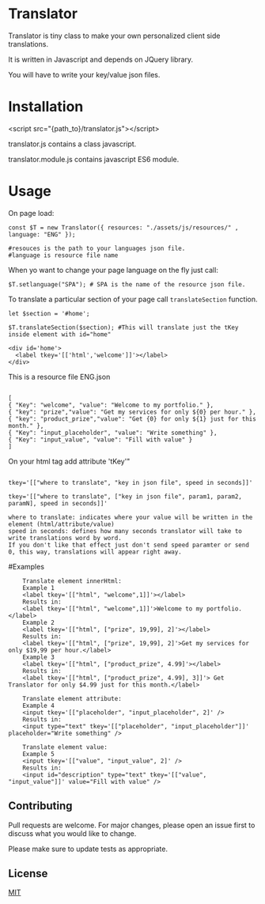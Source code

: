 # Translator

Translator is tiny class to make your own personalized client side translations.

It is written in Javascript and depends on JQuery library.

You will have to write your key/value json files.

# Installation

&lt;script src="{path_to}/translator.js"&gt;&lt;/script&gt;

translator.js contains a class javascript.

translator.module.js contains javascript ES6 module.

# Usage

On page load:

```
const $T = new Translator({ resources: "./assets/js/resources/" , language: "ENG" });

#resouces is the path to your languages json file. 
#language is resource file name
```

When yo want to change your page language on the fly just call:

```
$T.setlanguage("SPA"); # SPA is the name of the resource json file.
```

To translate a particular section of your page call `translateSection` function.

```
let $section = '#home';

$T.translateSection($section); #This will translate just the tKey inside element with id="home"

<div id='home'>
  <label tkey='[['html','welcome']]'></label>
</div>
```

This is a resource file ENG.json

```

[
{ "Key": "welcome", "value": "Welcome to my portfolio." },
{ "key": "prize","value": "Get my services for only ${0} per hour." },
{ "key": "product_prize","value": "Get {0} for only ${1} just for this month." },
{ "Key": "input_placeholder", "value": "Write something" },
{ "Key": "input_value", "value": "Fill with value" }
]

```
On your html tag add attribute 'tKey'"
```

tkey='[["where to translate", "key in json file", speed in seconds]]'

tkey='[["where to translate", ["key in json file", param1, param2, paramN], speed in seconds]]'

where to translate: indicates where your value will be written in the element (html/attribute/value)
speed in seconds: defines how many seconds translator will take to write translations word by word. 
If you don't like that effect just don't send speed paramter or send 0, this way, translations will appear right away.

```
#Examples
```
    Translate element innerHtml:
    Example 1
    <label tkey='[["html", "welcome",1]]'></label>
    Results in:
    <label tkey='[["html", "welcome",1]]'>Welcome to my portfolio.</label>
    Example 2
    <label tkey='[["html", ["prize", 19,99], 2]'></label>
    Results in:
    <label tkey='[["html", ["prize", 19,99], 2]'>Get my services for only $19,99 per hour.</label>
    Example 3
    <label tkey='[["html", ["product_prize", 4.99]'></label>
    Results in:
    <label tkey='[["html", ["product_prize", 4.99], 3]]'> Get Translator for only $4.99 just for this month.</label>
    
    Translate element attribute:
    Example 4
    <input tkey='[["placeholder", "input_placeholder", 2]' />
    Results in:
    <input type="text" tkey='[["placeholder", "input_placeholder"]]' placeholder="Write something" />
    
    Translate element value: 
    Example 5
    <input tkey='[["value", "input_value", 2]' />
    Results in:
    <input id="description" type="text" tkey='[["value", "input_value"]]' value="Fill with value" />
```
## Contributing
Pull requests are welcome. For major changes, please open an issue first to discuss what you would like to change.

Please make sure to update tests as appropriate.


## License

[MIT](https://choosealicense.com/licenses/mit/)

